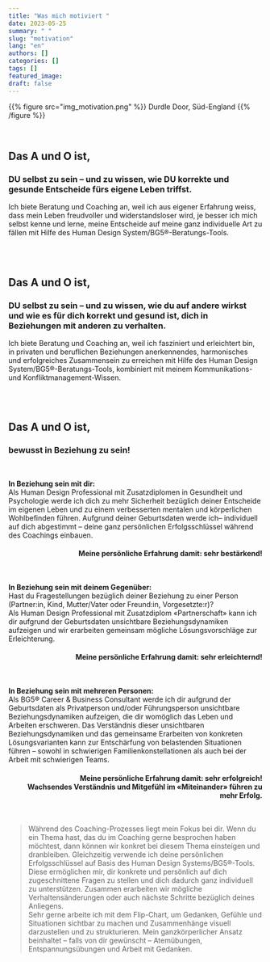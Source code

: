 ```yaml
---
title: "Was mich motiviert "
date: 2023-05-25
summary: " "
slug: "motivation"
lang: "en"
authors: []
categories: []
tags: []
featured_image:
draft: false
---
```


{{% figure src="img_motivation.png" %}} Durdle Door, Süd-England {{% /figure %}}  

<br>

## Das A und O ist,
### DU selbst zu sein – und zu wissen, wie DU korrekte und gesunde Entscheide fürs eigene Leben triffst.  
Ich biete Beratung und Coaching an, weil ich aus eigener Erfahrung weiss, dass mein Leben freudvoller und widerstandsloser wird, je besser ich mich selbst kenne und lerne, meine Entscheide auf meine ganz individuelle Art zu fällen mit Hilfe des Human Design System/BG5®-Beratungs-Tools.  <br>  

<br>
<br>

## Das A und O ist,  
### DU selbst zu sein – und zu wissen, wie du auf andere wirkst und wie es für dich korrekt und gesund ist, dich in Beziehungen mit anderen zu verhalten.  
Ich biete Beratung und Coaching an, weil ich fasziniert und erleichtert bin, in privaten und beruflichen Beziehungen anerkennendes, harmonisches und erfolgreiches Zusammensein zu erreichen mit Hilfe des Human Design System/BG5®-Beratungs-Tools, kombiniert mit meinem Kommunikations- und Konfliktmanagement-Wissen. <br>  



<br>  
<br>

## Das A und O ist,
### bewusst in Beziehung zu sein!  

<br>

**In Beziehung sein mit dir:**  
Als Human Design Professional mit Zusatzdiplomen in Gesundheit und Psychologie werde ich dich zu mehr Sicherheit bezüglich deiner Entscheide im eigenen Leben und zu einem verbesserten mentalen und körperlichen Wohlbefinden führen. Aufgrund deiner Geburtsdaten werde ich– individuell auf dich abgestimmt – deine ganz persönlichen Erfolgsschlüssel während des Coachings einbauen.  
<h4 style="text-align:right"> Meine persönliche Erfahrung damit: sehr bestärkend! </h4>  

<br>

**In Beziehung sein mit deinem Gegenüber:**  
Hast du Fragestellungen bezüglich deiner Beziehung zu einer Person (Partner:in, Kind, Mutter/Vater oder Freund:in, Vorgesetzte:r)?  
Als Human Design Professional mit Zusatzdiplom «Partnerschaft» kann ich dir aufgrund der Geburtsdaten unsichtbare Beziehungsdynamiken aufzeigen und wir erarbeiten gemeinsam mögliche Lösungsvorschläge zur Erleichterung.  
<h4 style="text-align:right"> Meine persönliche Erfahrung damit: sehr erleichternd! </h4>  

<br>

**In Beziehung sein mit mehreren Personen:**  
Als BG5® Career & Business Consultant werde ich dir aufgrund der Geburtsdaten als Privatperson und/oder Führungsperson unsichtbare Beziehungsdynamiken aufzeigen, die dir womöglich das Leben und Arbeiten erschweren. Das Verständnis dieser unsichtbaren Beziehungsdynamiken und das gemeinsame Erarbeiten von konkreten Lösungsvarianten kann zur Entschärfung von belastenden Situationen führen – sowohl in schwierigen Familienkonstellationen als auch bei der Arbeit mit schwierigen Teams.  
<h4 style="text-align:right"> Meine persönliche Erfahrung damit: sehr erfolgreich! <br> Wachsendes Verständnis und Mitgefühl im «Miteinander» führen zu mehr Erfolg. </h4>  

<br>

> Während des Coaching-Prozesses liegt mein Fokus bei dir. Wenn du ein Thema hast, das du im Coaching gerne besprochen haben möchtest, dann können wir konkret bei diesem Thema einsteigen und dranbleiben. Gleichzeitig verwende ich deine persönlichen Erfolgsschlüssel auf Basis des Human Design Systems/BG5®-Tools. Diese ermöglichen mir, dir konkrete und persönlich auf dich zugeschnittene Fragen zu stellen und dich dadurch ganz individuell zu unterstützen. Zusammen erarbeiten wir mögliche Verhaltensänderungen oder auch nächste Schritte bezüglich deines Anliegens. <br> Sehr gerne arbeite ich mit dem Flip-Chart, um Gedanken, Gefühle und Situationen sichtbar zu machen und Zusammenhänge visuell darzustellen und zu strukturieren. Mein ganzkörperlicher Ansatz beinhaltet – falls von dir gewünscht – Atemübungen, Entspannungsübungen und Arbeit mit Gedanken.



